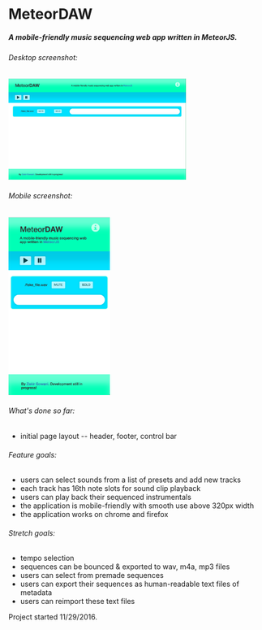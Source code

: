 # MeteorDAW

##### A mobile-friendly music sequencing web app written in MeteorJS. 

###### Desktop screenshot:
<img src="./public/screenshots/desktopScreenshot.png" alt="App Screenshot on Desktop" width="350"/>

###### Mobile screenshot:
<img src="./public/screenshots/mobileScreenshot.png" alt="App Screenshot on Mobile" width="200"/>

###### What's done so far:
- initial page layout -- header, footer, control bar

###### Feature goals:
- users can select sounds from a list of presets and add new tracks
- each track has 16th note slots for sound clip playback
- users can play back their sequenced instrumentals
- the application is mobile-friendly with smooth use above 320px width
- the application works on chrome and firefox

###### Stretch goals:
- tempo selection
- sequences can be bounced & exported to wav, m4a, mp3 files
- users can select from premade sequences 
- users can export their sequences as human-readable text files of metadata
- users can reimport these text files

Project started 11/29/2016.